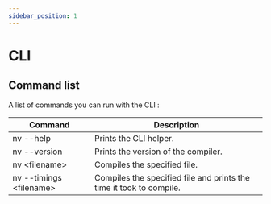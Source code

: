 ```yaml
---
sidebar_position: 1
---
```


# CLI

## Command list

A list of commands you can run with the CLI :

| Command                   | Description                                                         |
| ------------------------- | ------------------------------------------------------------------- |
| nv --help                 | Prints the CLI helper.                                              |
| nv --version              | Prints the version of the compiler.                                 |
| nv \<filename\>           | Compiles the specified file.                                        |
| nv --timings \<filename\> | Compiles the specified file and prints the time it took to compile. |

